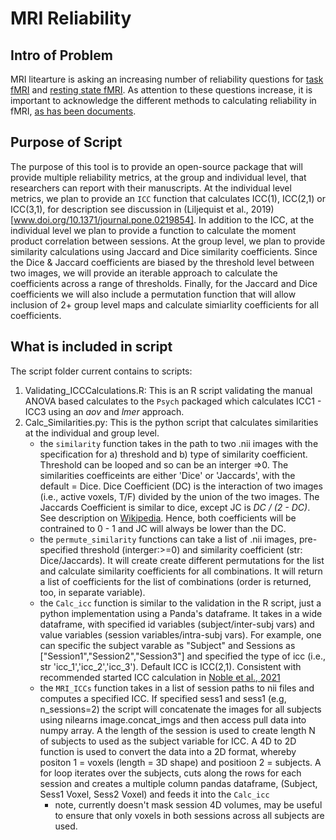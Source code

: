 # MRI Reliability

## Intro of Problem

MRI litearture is asking an increasing number of reliability questions for [task fMRI](https://doi.org/10.1177/0956797620916786) and [resting state fMRI](www.doi.org/10.1016/j.neuroimage.2019.116157). As attention to these questions increase, it is important to acknowledge the different methods to calculating reliability in fMRI, [as has been documents](www.doi.org/10.1111/j.1749-6632.2010.05446.x).

## Purpose of Script

The purpose of this tool is to provide an open-source package that will provide multiple reliability metrics, at the group and individual level, that researchers can report with their manuscripts. At the individual level metrics, we plan to provide an `ICC` function that calculates ICC(1), ICC(2,1) or ICC(3,1), for description see discussion in (Liljequist et al., 2019)[www.doi.org/10.1371/journal.pone.0219854]. In addition to the ICC, at the individual level we plan to provide a function to calculate the moment product correlation between sessions. At the group level, we plan to provide similarity calculations using Jaccard and Dice similarity coefficients. Since the Dice & Jaccard coefficients are biased by the threshold level between two images, we will provide an iterable approach to calculate the coefficients across a range of thresholds. Finally, for the Jaccard and Dice coefficients we will also include a permutation function that will allow inclusion of 2+ group level maps and calculate simiarlity coefficients for all coefficients. 

## What is included in script

The script folder current contains to scripts:

  1. Validating_ICCCalculations.R: This is an R script validating the manual ANOVA based calculates to the `Psych` packaged which calculates ICC1 - ICC3 using an *aov* and *lmer* approach.
  2. Calc_Similarities.py: This is the python script that calculates similarities at the individual and group level.
     - the `similarity` function takes in the path to two .nii images with the specification for a) threshold and b) type of similarity coefficient. Threshold can be looped and so can be an interger =>0. The similarities coefficeints are either 'Dice' or 'Jaccards', with the default = Dice. Dice Coefficient (DC) is the interaction of two images (i.e., active voxels, T/F) divided by the union of the two images. The Jaccards Coefficient is similar to dice, except JC is *DC / (2 - DC)*. See description on [Wikipedia](https://en.wikipedia.org/wiki/S%C3%B8rensen%E2%80%93Dice_coefficient). Hence, both coefficients will be contrained to 0 - 1 and JC will always be lower than the DC.
     - the `permute_similarity` functions can take a list of .nii images, pre-specified threshold (interger:>=0) and similarity coefficient (str: Dice/Jaccards). It will create create different permutations for the list and calculate similarity coefficients for all combinations. It will return a list of coefficients for the list of combinations (order is returned, too, in separate variable).
     - the `Calc_icc` function is similar to the validation in the R script, just a python implementation using a Panda's dataframe. It takes in a wide dataframe, with specified id variables (subject/inter-subj vars) and value variables (session variables/intra-subj vars). For example, one can specific the subject varable as "Subject" and Sessions as ["Session1","Session2","Session3"] and specified the type of icc (i.e., str 'icc_1','icc_2','icc_3'). Default ICC is ICC(2,1). Consistent with recommended started ICC calculation in [Noble et al., 2021](https://www.sciencedirect.com/science/article/pii/S235215462030200X)
     - the `MRI_ICCs` function takes in a list of session paths to nii files and computes a specified ICC. If specified sess1 and sess1 (e.g, n_sessions=2) the script will concatenate the images for all subjects using nilearns image.concat_imgs and then access pull data into numpy array. A the length of the session is used to create length N of subjects to used as the subject variable for ICC. A 4D to 2D function is used to convert the data into a 2D format, whereby positon 1 = voxels (length = 3D shape) and positioon 2 = subjects. A for loop iterates over the subjects, cuts along the rows for each session and creates a multiple column pandas dataframe, (Subject, Sess1 Voxel, Sess2 Voxel) and feeds it into the `Calc_icc`
       - note, currently doesn't mask session 4D volumes, may be useful to ensure that only voxels in both sessions across all subjects are used.
